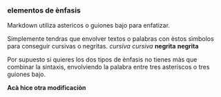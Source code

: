 ### elementos de ènfasis
Markdown utiliza astericos o guiones bajo para enfatizar.

Simplemente tendras que envolver textos o palabras con èstos sìmbolos para conseguir cursivas o negritas.
*cursiva*
_cursiva_
**negrita**
__negrita__

Por supuesto si quieres los dos tipos de ènfasis no tienes màs que combinar la sintaxis, envolviendo la palabra entre tres asteriscos o tres guiones bajo.

**Acà hice otra modificaciòn**